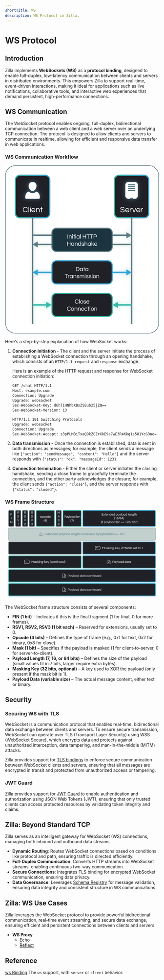 ```yaml
---
shortTitle: WS
description: WS Protocol in Zilla.
---
```


# WS Protocol

## Introduction

Zilla implements **WebSockets (WS)** as a **protocol binding**, designed to enable full-duplex, low-latency communication between clients and servers in distributed environments. This empowers Zilla to support real-time, event-driven interactions, making it ideal for applications such as live notifications, collaborative tools, and interactive web experiences that demand persistent, high-performance connections.

## WS Communication 

The WebSocket protocol enables ongoing, full-duplex, bidirectional communication between a web client and a web server over an underlying TCP connection. The protocol is designed to allow clients and servers to communicate in realtime, allowing for efficient and responsive data transfer in web applications.

### WS Communication Workflow

![WS Communication Workflow](./images/websocket-connection.png)

Here's a step-by-step explanation of how WebSocket works:

1. **Connection initiation** - The client and the server initiate the process of establishing a WebSocket connection through an opening handshake, which consists of an `HTTP/1.1 request` and `response` exchange.

    Here is an example of the HTTP request and response for WebSocket connection initiation:

    ```make Client Request
    GET /chat HTTP/1.1
    Host: example.com
    Connection: Upgrade
    Upgrade: websocket
    Sec-WebSocket-Key: dGhlIHNhbXBsZSBub25jZQ==
    Sec-WebSocket-Version: 13
    ```
    
    ```make Server Response
    HTTP/1.1 101 Switching Protocols
    Upgrade: websocket
    Connection: Upgrade
    Sec-WebSocket-Accept: s3pPLMBiTxaQ9kZCZrXkE9s7wE3R4Kkg1s5H1YcG3uo=
    ```

2. **Data transmission** - Once the connection is established, data is sent in both directions as messages; for example, the client sends a message like `{"action": "sendMessage", "content": "Hello"}` and the server responds with `{"status": "ok", "messageId": 123}`.

3. **Connection termination** - Either the client or server initiates the closing handshake, sending a close frame to gracefully terminate the connection, and the other party acknowledges the closure; for example, the client sends `{"action": "close"}`, and the server responds with `{"status": "closed"}`.

### WS Frame Structure

![WS Frame Structure](./images/websocket-frame-structure.png)

The WebSocket frame structure consists of several components:
- **FIN (1 bit)** – Indicates if this is the final fragment (1 for final, 0 for more frames).
- **RSV1, RSV2, RSV3 (1 bit each)** – Reserved for extensions, usually set to 0.
- **Opcode (4 bits)** – Defines the type of frame (e.g., 0x1 for text, 0x2 for binary, 0x8 for close).
- **Mask (1 bit)** – Specifies if the payload is masked (1 for client-to-server, 0 for server-to-client).
- **Payload Length (7, 16, or 64 bits)** – Defines the size of the payload (small values fit in 7 bits, larger require extra bytes).
- **Masking Key (32 bits, optional)** – A key used to XOR the payload (only present if the mask bit is 1).
- **Payload Data (variable size)** – The actual message content, either text or binary.

## Security

### Securing WS with TLS

WebSocket is a communication protocol that enables real-time, bidirectional data exchange between clients and servers. To ensure secure transmission, WebSocket can operate over TLS (Transport Layer Security) using WSS (WebSocket Secure), which encrypts data and protects against unauthorized interception, data tampering, and man-in-the-middle (MITM) attacks.

Zilla provides support for [TLS bindings](https://docs.aklivity.io/zilla/latest/reference/config/bindings/tls/) to enforce secure communication between WebSocket clients and servers, ensuring that all messages are encrypted in transit and protected from unauthorized access or tampering.

### JWT Guard

Zilla provides support for [JWT Guard](https://docs.aklivity.io/zilla/latest/reference/config/guards/jwt.html) to enable authentication and authorization using JSON Web Tokens (JWT), ensuring that only trusted clients can access protected resources by validating token integrity and claims.

## Zilla: Beyond Standard TCP

Zilla serves as an intelligent gateway for WebSocket (WS) connections, managing both inbound and outbound data streams.

- **Dynamic Routing**: Routes WebSocket connections based on conditions like protocol and path, ensuring traffic is directed efficiently.
- **Full-Duplex Communication**: Converts HTTP streams into WebSocket streams, enabling continuous two-way communication.
- **Secure Connections**: Integrates TLS binding for encrypted WebSocket communication, ensuring data privacy.
- **Data Governance**: Leverages [Schema Registry](../../reference/config/catalogs/apicurio-registry.md) for message validation, ensuring data integrity and consistent structure in WS communications.

## Zilla: WS Use Cases

Zilla leverages the WebSocket protocol to provide powerful bidirectional communication, real-time event streaming, and secure data exchange, ensuring efficient and persistent connections between clients and servers.

- **WS Proxy** 
    - [Echo](https://github.com/aklivity/zilla-examples/tree/main/ws.echo)
    - [Reflect](https://github.com/aklivity/zilla-examples/tree/main/ws.reflect)

## Reference

[ws Binding](../../reference/config/bindings/ws/README.md) The `ws` support, with `server` or `client` behavior.
